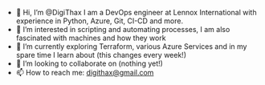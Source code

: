 - 👋 Hi, I’m @DigiThax I am a DevOps engineer at Lennox International with experience in Python, Azure, Git, CI-CD and more.
- 👀 I’m interested in scripting and automating processes, I am also fascinated with machines and how they work
- 🌱 I’m currently exploring Terraform, various Azure Services and in my spare time I learn about (this changes every week!)
- 💞️ I’m looking to collaborate on (nothing yet!)
- 📫 How to reach me: digithax@gmail.com

<!---
DigiThax/DigiThax is a ✨ special ✨ repository because its `README.md` (this file) appears on your GitHub profile.
You can click the Preview link to take a look at your changes.
--->
